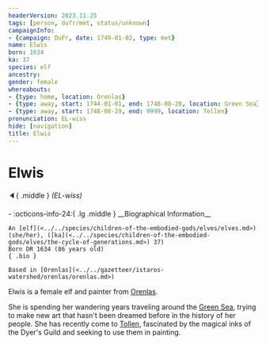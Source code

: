 ```yaml
---
headerVersion: 2023.11.25
tags: [person, dufr/met, status/unknown]
campaignInfo:
- {campaign: DuFr, date: 1749-01-02, type: met}
name: Elwis
born: 1634
ka: 37
species: elf
ancestry:
gender: female
whereabouts:
- {type: home, location: Orenlas}
- {type: away, start: 1744-01-01, end: 1748-08-28, location: Green Sea}
- {type: away, start: 1748-08-29, end: 9999, location: Tollen}
pronunciation: EL-wiss
hide: [navigation]
title: Elwis
---
```

# Elwis
:speaker:{ .middle } *(EL-wiss)*  
<div class="grid cards ext-narrow-margin ext-one-column" markdown>
- :octicons-info-24:{ .lg .middle } __Biographical Information__

    An [elf](<../../species/children-of-the-embodied-gods/elves/elves.md>) (she/her), ([ka](<../../species/children-of-the-embodied-gods/elves/the-cycle-of-generations.md>) 37)  
    Born DR 1634 (86 years old)  
    { .bio }

    Based in [Orenlas](<../../gazetteer/istaros-watershed/orenlas/orenlas.md>)
</div>



Elwis is a female elf and painter from [Orenlas](<../../gazetteer/istaros-watershed/orenlas/orenlas.md>). 


She is spending her wandering years traveling around the [Green Sea](<../../gazetteer/green-sea.md>), trying to make new art that hasn't been dreamed before in the history of her people. She has recently come to [Tollen](<../../gazetteer/western-green-sea/tollen/tollen.md>), fascinated by the magical inks of the Dyer's Guild and seeking to use them in painting. 


